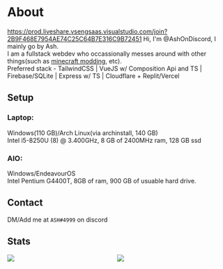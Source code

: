 # About
https://prod.liveshare.vsengsaas.visualstudio.com/join?2B9F468E7954AE74C25C64B7E316C9B72451
Hi, I'm @AshOnDiscord, I mainly go by Ash.  
I am a fullstack webdev who occassionally messes around with other things(such as [minecraft modding](https://github.com/AshOnDiscord/AshOnDiscord-HUD), etc).  
Preferred stack - TailwindCSS | VueJS w/ Composition Api and TS | Firebase/SQLite | Express w/ TS | Cloudflare + Replit/Vercel

## Setup
### Laptop:
Windows(110 GB)/Arch Linux(via archinstall, 140 GB)  
Intel i5-8250U (8) @ 3.400GHz, 8 GB of 2400MHz ram, 128 GB ssd
### AIO:
Windows/EndeavourOS  
Intel Pentium G4400T, 8GB of ram, 900 GB of usuable hard drive.

## Contact
DM/Add me at `ASH#4999` on discord

## Stats
<div style="display: grid; grid-template-columns: 1fr 1fr;">
  <img src="https://github-readme-stats.vercel.app/api?username=ashondiscord&count_private&border_color=0d1117&theme=github_dark&show_icons=true">
  <img src="https://github-readme-stats.vercel.app/api/top-langs/?username=ashondiscord&count_private&border_color=0d1117&theme=github_dark&show_icons=true&langs_count=10&layout=compact">
</div>
